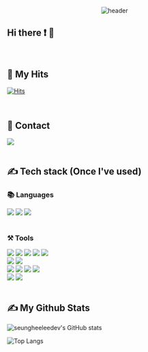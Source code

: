 <div align="center">
  
![header](https://capsule-render.vercel.app/api?type=waving&height=200&color=timeGradient&text=Seunghee's%20GitHub👩‍💻&animation=twinkling&fontSize=50&fontAlignY=35)
</div>

<div align = "left">

## Hi there ❗ 👋


<br>

## 🧑 My Hits
[![Hits](https://hits.seeyoufarm.com/api/count/incr/badge.svg?url=https%3A%2F%2Fgithub.com%2Fseungheeleedev%2Fhit-counter&count_bg=%23E4A9FF&title_bg=%23B8B8B8&icon=ghostery.svg&icon_color=%23FFFFFF&title=Hits&edge_flat=false)](https://hits.seeyoufarm.com)

<br>

## 📱 Contact
<img src="https://img.shields.io/badge/sh.lee.elec@gmail.com-EA4335?style=flat-square&logo=Gmail&logoColor=white">

<br>
<br>

## ✍️ Tech stack (Once I've used)
### 📚 Languages
<img src="https://img.shields.io/badge/C-A8B9CC?style=flat-square&logo=C&logoColor=white">
<img src="https://img.shields.io/badge/C%23-239120?style=flat-square&logo=csharp&logoColor=white">
<img src="https://img.shields.io/badge/Python-3776AB?style=flat-square&logo=Python&logoColor=yellow">

<br>
<br>

### ⚒️ Tools
<img src="https://img.shields.io/badge/Github-181717?style=flat-square&logo=Github&logoColor=white">
<img src="https://img.shields.io/badge/Arduino-00979D?style=flat-square&logo=arduino&logoColor=white">
<img src="https://img.shields.io/badge/STM32CubeIDE-03234B?style=flat-square&logo=stmicroelectronics&logoColor=white">
<img src="https://img.shields.io/badge/Visual%20Studio-5C2D91?style=flat-square&logo=visualstudio&logoColor=white">
<img src="https://img.shields.io/badge/Visual%20Studio%20Code-007ACC?style=flat-square&logo=visualstudiocode&logoColor=white">

<br>

<img src="https://img.shields.io/badge/Altium%20Designer-A5915F?style=flat-square&logo=altiumdesigner&logoColor=white">
<img src="https://img.shields.io/badge/Rhino5-801010?style=flat-square&logo=rhinoceros&logoColor=white">

<br>

<img src="https://img.shields.io/badge/Microsoft%20Word-2B579A?style=flat-square&logo=microsoftword&logoColor=white">
<img src="https://img.shields.io/badge/Microsoft%20PowerPoint-B7472A?style=flat-square&logo=microsoftpowerpoint&logoColor=white">
<img src="https://img.shields.io/badge/Microsoft%20Excel-217346?style=flat-square&logo=microsoftexcel&logoColor=white">
<img src="https://img.shields.io/badge/Microsoft%20Visio-181717?style=flat-square&logo=microsoftvisio&logoColor=white">

<br>

<img src="https://img.shields.io/badge/Adobe%20Photoshop-31A8FF?style=flat-square&logo=adobephotoshop&logoColor=white">
<img src="https://img.shields.io/badge/Adobe%20Premiere%20Pro-9999FF?style=flat-square&logo=adobepremierepro&logoColor=white">

<br>

<br>

## ✍️ My Github Stats
![seungheeleedev's GitHub stats](https://github-readme-stats.vercel.app/api?username=seungheeleedev&show_icons=true&theme=aura)

![Top Langs](https://github-readme-stats.vercel.app/api/top-langs/?username=seungheeleedev&layout=compact&theme=aura)

<br>
<br>


</div>
